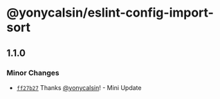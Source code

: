 # @yonycalsin/eslint-config-import-sort

## 1.1.0

### Minor Changes

- [`ff27b27`](https://github.com/yonycalsin/eslint-config/commit/ff27b2718b6ff28c531fb94d2d4f09b60f4eff55) Thanks [@yonycalsin](https://github.com/yonycalsin)! - Mini Update
